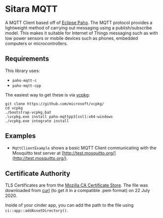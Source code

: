 # Sitara MQTT
A MQTT Client based off of [Eclipse Paho](https://www.eclipse.org/paho/). The MQTT protocol provides a lightweight method of carrying out messaging using a publish/subscribe model. This makes it suitable for Internet of Things messaging such as with low power sensors or mobile devices such as phones, embedded computers or microcontrollers.

## Requirements
This library uses:
* `paho-mqtt-c`
* `paho-mqtt-cpp`

The easiest way to get these is via [vcpkg](https://github.com/microsoft/vcpkg/):

```
git clone https://github.com/microsoft/vcpkg/
cd vcpkg
./bootstrap-vcpkg.bat
.\vcpkg.exe install paho-mqttpp3[ssl]:x64-windows
./vcpkg.exe integrate install
```

## Examples
* `MqttClientExample` shows a basic MQTT Client communicating with the Mosquitto test server at [http://test.mosquitto.org/](http://test.mosquitto.org/).

## Certificate Authority
TLS Certificates are from the [Mozilla CA Certificate Store](https://www.mozilla.org/en-US/about/governance/policies/security-group/certs/).  The file was downloaded from [curl](https://curl.haxx.se/docs/caextract.html) (to get it in a compatible .pem format) on 22 July 2020.

Inside of your cinder app, you can add the path to the file using `ci::app::addAssetDirectory()`.
